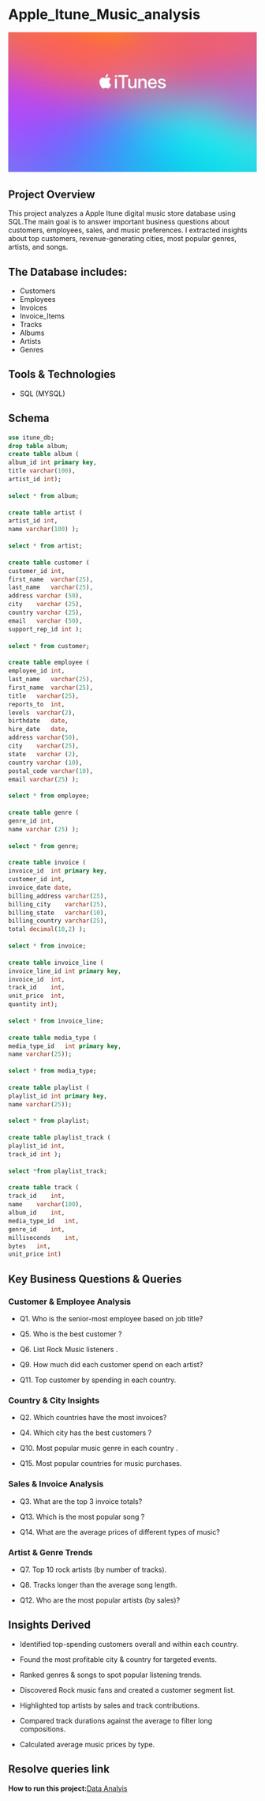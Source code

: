 # Apple_Itune_Music_analysis

![image](https://github.com/jyoti7770/apple_itune_music_analysis/blob/main/itune%20img.jpeg)

## Project Overview
This project analyzes a Apple Itune digital music store database using SQL.The main goal is to answer important business questions about customers, employees, sales, and music preferences. I extracted insights about top customers, revenue-generating cities, most popular genres, artists, and songs.

## The Database includes:
-  Customers
-  Employees
-  Invoices
-  Invoice_Items
-  Tracks
-  Albums
-  Artists
-  Genres

## Tools & Technologies
- SQL (MYSQL)

## Schema
``` SQL
use itune_db;
drop table album;
create table album (
album_id int primary key,
title varchar(100),
artist_id int);

select * from album;

create table artist (
artist_id int,
name varchar(100) );

select * from artist;

create table customer (
customer_id	int,
first_name	varchar(25),
last_name	varchar(25),
address	varchar (50),
city	varchar (25),
country	varchar (25),
email	varchar (50),
support_rep_id int );

select * from customer;

create table employee (
employee_id	int,
last_name	varchar(25),
first_name	varchar(25),
title	varchar(25),
reports_to	int,
levels	varchar(2),
birthdate	date,
hire_date	date,
address	varchar(50),
city	varchar(25),
state	varchar (2),
country	varchar (10),
postal_code	varchar(10),
email varchar(25) );

select * from employee;

create table genre (
genre_id int,	
name varchar (25) );

select * from genre;

create table invoice (
invoice_id	int primary key,
customer_id	int,
invoice_date date,
billing_address	varchar(25),
billing_city	varchar(25),
billing_state	varchar(10),
billing_country	varchar(25),
total decimal(10,2) );

select * from invoice;

create table invoice_line (
invoice_line_id	int primary key,
invoice_id	int,
track_id	int,
unit_price	int,
quantity int);

select * from invoice_line;

create table media_type (
media_type_id	int primary key,
name varchar(25));

select * from media_type;

create table playlist (
playlist_id	int primary key,
name varchar(25));

select * from playlist;

create table playlist_track (
playlist_id	int,
track_id int );

select *from playlist_track;

create table track (
track_id	int,
name	varchar(100),
album_id	int,
media_type_id	int,
genre_id	int,
milliseconds	int,
bytes	int,
unit_price int)
```


## Key Business Questions & Queries
### Customer & Employee Analysis
- Q1. Who is the senior-most employee based on job title?

- Q5. Who is the best customer ?

- Q6. List Rock Music listeners .

- Q9. How much did each customer spend on each artist?

- Q11. Top customer by spending in each country.

### Country & City Insights

- Q2. Which countries have the most invoices?

- Q4. Which city has the best customers ?

- Q10. Most popular music genre in each country .

- Q15. Most popular countries for music purchases.

### Sales & Invoice Analysis
- Q3. What are the top 3 invoice totals?

- Q13. Which is the most popular song ?

- Q14. What are the average prices of different types of music?

### Artist & Genre Trends
- Q7. Top 10 rock artists (by number of tracks).

- Q8. Tracks longer than the average song length.

- Q12. Who are the most popular artists (by sales)?

## Insights Derived
- Identified top-spending customers overall and within each country.

- Found the most profitable city & country for targeted events.

- Ranked genres & songs to spot popular listening trends.

- Discovered Rock music fans and created a customer segment list.

- Highlighted top artists by sales and track contributions.

- Compared track durations against the average to filter long compositions.

- Calculated average music prices by type.

## Resolve queries link
**How to run this project:**[Data Analyis]()

  
